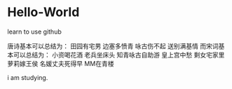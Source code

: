 Hello-World
===========

learn to use github

唐诗基本可以总结为：
田园有宅男 边塞多愤青 咏古伤不起 送别满基情
而宋词基本可以总结为：
小资喝花酒 老兵坐床头 知青咏古自助游 皇上宫中愁 剩女宅家里 萝莉嫁王侯 名媛丈夫死得早 MM在青楼

i am studying.

